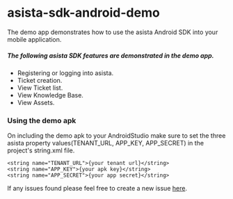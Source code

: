# asista-sdk-android-demo
The demo app demonstrates how to use the asista Android SDK into your mobile application.


##### The following asista SDK features are demonstrated in the demo app.
- Registering or logging into asista.
- Ticket creation.
- View Ticket list.
- View Knowledge Base.
- View Assets.


### Using the demo apk
On including the demo apk to your AndroidStudio make sure to set the three asista property values(TENANT_URL, APP_KEY, APP_SECRET) in the project's string.xml file.  
```
<string name="TENANT_URL">{your tenant url}</string>
<string name="APP_KEY">{your apk key}</string>
<string name="APP_SECRET">{your app secret}</string>
```

If any issues found please feel free to create a new issue [here](https://github.com/cherrylabstech/asista-sdk-android-demo/issues).
